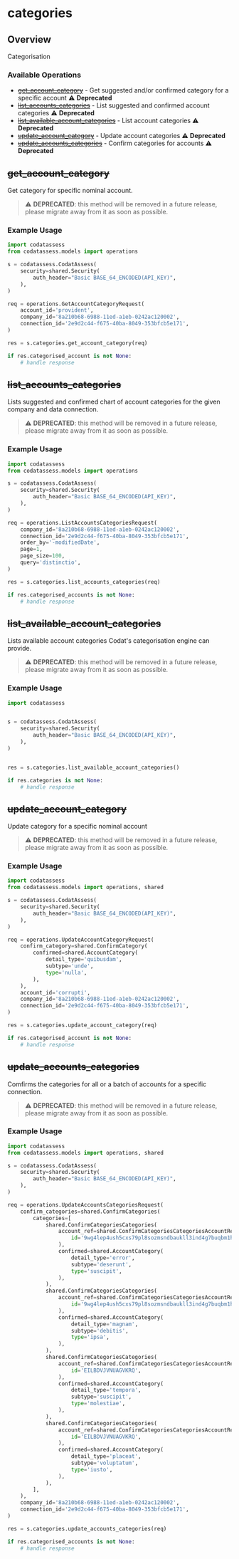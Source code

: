 # categories

## Overview

Categorisation

### Available Operations

* [~~get_account_category~~](#get_account_category) - Get suggested and/or confirmed category for a specific account :warning: **Deprecated**
* [~~list_accounts_categories~~](#list_accounts_categories) - List suggested and confirmed account categories :warning: **Deprecated**
* [~~list_available_account_categories~~](#list_available_account_categories) - List account categories :warning: **Deprecated**
* [~~update_account_category~~](#update_account_category) - Update account categories :warning: **Deprecated**
* [~~update_accounts_categories~~](#update_accounts_categories) - Confirm categories for accounts :warning: **Deprecated**

## ~~get_account_category~~

Get category for specific nominal account.

> :warning: **DEPRECATED**: this method will be removed in a future release, please migrate away from it as soon as possible.

### Example Usage

```python
import codatassess
from codatassess.models import operations

s = codatassess.CodatAssess(
    security=shared.Security(
        auth_header="Basic BASE_64_ENCODED(API_KEY)",
    ),
)

req = operations.GetAccountCategoryRequest(
    account_id='provident',
    company_id='8a210b68-6988-11ed-a1eb-0242ac120002',
    connection_id='2e9d2c44-f675-40ba-8049-353bfcb5e171',
)

res = s.categories.get_account_category(req)

if res.categorised_account is not None:
    # handle response
```

## ~~list_accounts_categories~~

Lists suggested and confirmed chart of account categories for the given company and data connection.

> :warning: **DEPRECATED**: this method will be removed in a future release, please migrate away from it as soon as possible.

### Example Usage

```python
import codatassess
from codatassess.models import operations

s = codatassess.CodatAssess(
    security=shared.Security(
        auth_header="Basic BASE_64_ENCODED(API_KEY)",
    ),
)

req = operations.ListAccountsCategoriesRequest(
    company_id='8a210b68-6988-11ed-a1eb-0242ac120002',
    connection_id='2e9d2c44-f675-40ba-8049-353bfcb5e171',
    order_by='-modifiedDate',
    page=1,
    page_size=100,
    query='distinctio',
)

res = s.categories.list_accounts_categories(req)

if res.categorised_accounts is not None:
    # handle response
```

## ~~list_available_account_categories~~

Lists available account categories Codat's categorisation engine can provide. 

> :warning: **DEPRECATED**: this method will be removed in a future release, please migrate away from it as soon as possible.

### Example Usage

```python
import codatassess


s = codatassess.CodatAssess(
    security=shared.Security(
        auth_header="Basic BASE_64_ENCODED(API_KEY)",
    ),
)


res = s.categories.list_available_account_categories()

if res.categories is not None:
    # handle response
```

## ~~update_account_category~~

Update category for a specific nominal account

> :warning: **DEPRECATED**: this method will be removed in a future release, please migrate away from it as soon as possible.

### Example Usage

```python
import codatassess
from codatassess.models import operations, shared

s = codatassess.CodatAssess(
    security=shared.Security(
        auth_header="Basic BASE_64_ENCODED(API_KEY)",
    ),
)

req = operations.UpdateAccountCategoryRequest(
    confirm_category=shared.ConfirmCategory(
        confirmed=shared.AccountCategory(
            detail_type='quibusdam',
            subtype='unde',
            type='nulla',
        ),
    ),
    account_id='corrupti',
    company_id='8a210b68-6988-11ed-a1eb-0242ac120002',
    connection_id='2e9d2c44-f675-40ba-8049-353bfcb5e171',
)

res = s.categories.update_account_category(req)

if res.categorised_account is not None:
    # handle response
```

## ~~update_accounts_categories~~

Comfirms the categories for all or a batch of accounts for a specific connection.

> :warning: **DEPRECATED**: this method will be removed in a future release, please migrate away from it as soon as possible.

### Example Usage

```python
import codatassess
from codatassess.models import operations, shared

s = codatassess.CodatAssess(
    security=shared.Security(
        auth_header="Basic BASE_64_ENCODED(API_KEY)",
    ),
)

req = operations.UpdateAccountsCategoriesRequest(
    confirm_categories=shared.ConfirmCategories(
        categories=[
            shared.ConfirmCategoriesCategories(
                account_ref=shared.ConfirmCategoriesCategoriesAccountRef(
                    id='9wg4lep4ush5cxs79pl8sozmsndbaukll3ind4g7buqbm1h2',
                ),
                confirmed=shared.AccountCategory(
                    detail_type='error',
                    subtype='deserunt',
                    type='suscipit',
                ),
            ),
            shared.ConfirmCategoriesCategories(
                account_ref=shared.ConfirmCategoriesCategoriesAccountRef(
                    id='9wg4lep4ush5cxs79pl8sozmsndbaukll3ind4g7buqbm1h2',
                ),
                confirmed=shared.AccountCategory(
                    detail_type='magnam',
                    subtype='debitis',
                    type='ipsa',
                ),
            ),
            shared.ConfirmCategoriesCategories(
                account_ref=shared.ConfirmCategoriesCategoriesAccountRef(
                    id='EILBDVJVNUAGVKRQ',
                ),
                confirmed=shared.AccountCategory(
                    detail_type='tempora',
                    subtype='suscipit',
                    type='molestiae',
                ),
            ),
            shared.ConfirmCategoriesCategories(
                account_ref=shared.ConfirmCategoriesCategoriesAccountRef(
                    id='EILBDVJVNUAGVKRQ',
                ),
                confirmed=shared.AccountCategory(
                    detail_type='placeat',
                    subtype='voluptatum',
                    type='iusto',
                ),
            ),
        ],
    ),
    company_id='8a210b68-6988-11ed-a1eb-0242ac120002',
    connection_id='2e9d2c44-f675-40ba-8049-353bfcb5e171',
)

res = s.categories.update_accounts_categories(req)

if res.categorised_accounts is not None:
    # handle response
```
